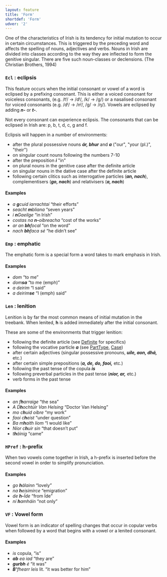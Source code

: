 ```yaml
---
layout: feature
title: 'Form'
shortdef: 'Form'
udver: '2'
---
```

One of the characteristics of Irish is its tendency for initial mutation to occur in certain circumstances. This is triggered by the preceding word and affects the spelling of nouns, adjectives and verbs. Nouns in Irish are divided into classes according to the way they are inflected to form the genitive singular. There are five such noun-classes or declensions. (The Christian Brothers, 1994)

### `Ecl` : eclipsis

This feature occurs when the initial consonant or vowel of a word is eclipsed by a prefixing consonant. This is either a voiced consonant for voiceless consonants, (e.g. /tʲ/ → /dʲ/, /k/ → /g/) or a nasalised consonant for voiced consonants (e.g. /dʲ/ → /nʲ/, /g/ → /ŋ/). Vowels are eclipsed by adding _<b>n-</b>_ or _<b>t-</b>_. 

Not every consonant can experience eclipsis. The consonants that can be eclipsed in Irish are: p, b, t, d, c, g and f.

Eclipsis will happen in a number of environments:

* after the plural possessive nouns _<b>ár, bhur</b>_ and _<b>a</b>_ ("our", "your (pl.)", "their")
* on singular count nouns following the numbers 7-10
* after the preposition _<b>i</b>_ "in"
* on plural nouns in the genitive case after the definite article
* on singular nouns in the dative case after the definite article
* following certain clitics such as interrogative particles (_<b>an, nach</b>_), complementisers (_<b>go, nach</b>_) and relativisers (_<b>a, nach</b>_)

#### Examples

* _a <b>g</b>cuid iarrachtaí_ “their efforts”
* _seacht <b>m</b>bliana_ “seven years”
* _i <b>n</b>Gaeilge_ “in Irish”
* _costas na <b>n-</b>oibreacha_ “cost of the works” 
* _ar an <b>bh</b>focal_ “on the word”
* _nach <b>bh</b>faca sé_ “he didn’t see”

### `Emp` : emphatic

The emphatic form is a special form a word takes to mark emphasis in Irish.

#### Examples

* _dom_ “to me”
* _dom<b>sa</b>_ “to me (emph)”
* _a deirim_ “I said”
* _a deirim<b>se</b>_ “I (emph) said”

### `Len` : lenition

Lenition is by far the most common means of initial mutation in the treebank. When lenited, <b>h</b> is added immediately after the initial consonant. 

These are some of the environments that trigger lenition:

* following the definite article (see [Definite]() for specifics)
* following the vocative particle _<b>a</b>_ (see [PartType](), [Case]())
* after certain adjectives (singular possessive pronouns, _<b>uile, aon, dhá,</b>_ etc.)
* after certain simple prepositions (_<b>a,  de, do, faoi,</b>_ etc.)
* following the past tense of the copula _<b>is</b>_
* following preverbal particles in the past tense (_<b>níor, ar,</b>_ etc.)
* verb forms in the past tense

#### Examples

* _an f<b>h</b>arraige_ “the sea”
* _A D<b>h</b>ochtúir Van Helsing_ “Doctor Van Helsing”
* _mo c<b>h</b>uid oibre_ “my work”
* _faoi c<b>h</b>eist_ “under question”
* _Ba m<b>h</b>aith liom_ “I would like”
* _Níor c<b>h</b>uir sin_ “that doesn’t put”
* _t<b>h</b>áinig_ “came”

### `HPref` : h-prefix

When two vowels come together in Irish, a h-prefix is inserted before the second vowel in order to simplify pronunciation.

#### Examples

* _go <b>h</b>álainn_ “lovely”
* _na <b>h</b>eisimirce_ “emigration”
* _de <b>h-</b>Íde_ “from Íde”
* _ní <b>h</b>amháin_ “not only”

### `VF` : Vowel form

Vowel form is an indicator of spelling changes that occur in copular verbs when followed by a word that begins with a vowel or a lenited consonant.

#### Examples

* _is_ copula, “is”
* _<b>ab</b> ea iad_ “they are”
* _<b>gurbh</b> é_ “it was”
* _<b>B’</b>fhearr leis_ lit. “it was better for him”
<!-- Interlanguage links updated Út zář 29 20:43:01 CEST 2020 -->
